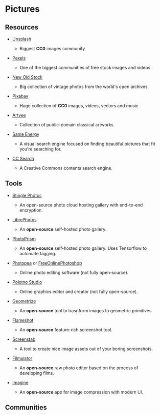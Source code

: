 # Pictures

## Resources

* [Unsplash](https://unsplash.com/)
  
  * Biggest **CC0** images community

* [Pexels](https://www.pexels.com)
  
  * One of the biggest communities of free stock images and videos

* [New Old Stock](https://nos.twnsnd.co)
  
  * Big collection of vintage photos from the world's open archives

* [Pixabay](https://pixabay.com)
  
  * Huge collection of **CC0** images, videos, vectors and music

* [Artvee](https://artvee.com)
  
  * Collection of public-domain classical artworks.

* [Same Energy](https://same.energy)
  
  - A visual search engine focused on finding beautiful pictures that fit you're searching for.

* [CC Search](https://search.creativecommons.org)
  
  * A Creative Commons contents search engine.

## Tools

* [Stingle Photos](https://stingle.org)
  
  * An open-source photo cloud hosting gallery with end-to-end encryption.

* [LibrePhotos](https://github.com/LibrePhotos/librephotos)
  
  * An **open-source** self-hosted photo gallery.

* [PhotoPrism](https://photoprism.app)
  
  * An **open-source** self-hosted photo gallery. Uses Tensorflow to automate tagging.

* [Photopea](https://www.photopea.com) or [FreeOnlinePhotoshop](https://www.freeonlinephotoshop.com)
  
  * Online photo editing software (not fully open-source).

* [Polotno Studio](https://studio.polotno.dev)
  
  * Online graphics editor and creator (not fully open-source).

* [Geometrize](https://www.geometrize.co.uk)
  
  * An **open-source** tool to trasnform images to geometric primitives.

* [Flameshot](https://github.com/flameshot-org/flameshot/)
  
  * An **open-source** feature-rich screenshot tool.

* [Screenstab](https://www.screenstab.com)
  
  * A tool to create nice image assets out of your boring screenshots.

* [Filmulator](https://filmulator.org)
  
  * An **open-source** raw photo editor based on the process of developing films.

* [Imagine](https://github.com/meowtec/Imagine)
  
  * An **open-source** app for image compression with modern UI.

## Communities
